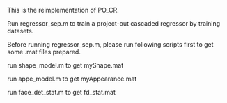 This is the reimplementation of PO_CR.

Run regressor_sep.m to train a project-out cascaded regressor by training datasets.

Before running regressor_sep.m, please run following scripts first to get some .mat files prepared. 

run shape_model.m to get myShape.mat

run appe_model.m to get myAppearance.mat

run face_det_stat.m to get fd_stat.mat
